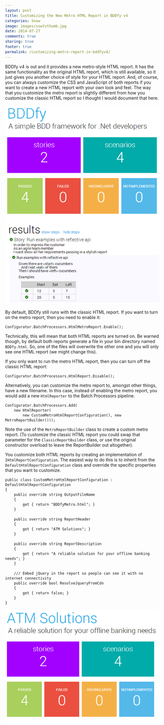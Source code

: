 ```yaml
---
layout: post
title: Customizing the New Metro HTML Report in BDDfy v4
categories: Snow
image: images/sswtvthumb.jpg
date: 2014-07-27
comments: true
sharing: true
footer: true
permalink: /customizing-metro-report-in-bddfyv4/
---
```


BDDfy v4 is out and it provides a new metro-style HTML report. It has the same functionality as the original HTML report, which is still available, so it just gives you another choice of style for your HTML report. And, of course, you can always customize the CSS and JavaScript of both reports if you want to create a new HTML report with your own look and feel. The way that you customize the metro report is slightly different from how you customize the classic HTML report so I thought I would document that here.
<!--excerpt-->

![BDDfy metro report](/images/bddfy-metro.png)

By default, BDDfy still runs with the classic HTML report. If you want to turn on the metro report, then you need to enable it:

	Configurator.BatchProcessors.HtmlMetroReport.Enable();

Technically, this will mean that both HTML reports are turned on. Be warned though, by default both reports generate a file in your bin directory named `BDDfy.html`. So, one of the files will overwrite the other one and you will only see one HTML report (we might change this). 

If you only want to run the metro HTML report, then you can turn off the classic HTML report:

	Configurator.BatchProcessors.HtmlReport.Disable();

Alternatively, you can customize the metro report to, amongst other things, have a new filename. In this case, instead of enabling the metro report, you would add a new `HtmlReporter` to the Batch Processors pipeline.

    Configurator.BatchProcessors.Add(
        new HtmlReporter(
            new CustomMetroHtmlReportConfiguration(), new MetroReportBuilder()));

Note the use of the `MetroReportBuilder` class to create a custom metro report. (To customize the classic HTML report you could swap that parameter for the `ClassicReportBuilder` class, or use the original constructor overload to leave the ReportBuilder out altogether).

You customize both HTML reports by creating an implementation of `IHtmlReportConfiguration`. The easiest way to do this is to inherit from the `DefaultHtmlReportConfiguration` class and override the specific properties that you want to customize. 

    public class CustomMetroHtmlReportConfiguration : DefaultHtmlReportConfiguration
    {
        public override string OutputFileName
        {
            get { return "BDDfyMetro.html"; }
        }

        public override string ReportHeader
        {
            get { return "ATM Solutions"; }
        }

        public override string ReportDescription
        {
            get { return "A reliable solution for your offline banking needs"; }
        }

        /// Embed jQuery in the report so people can see it with no internet connectivity
        public override bool ResolveJqueryFromCdn
        {
            get { return false; }
        }
    }

![BDDfy metro report](/images/bddfy-metro-custom.png)